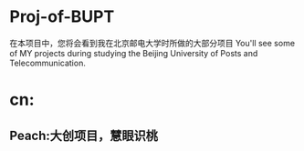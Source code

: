 # Proj-of-BUPT
在本项目中，您将会看到我在北京邮电大学时所做的大部分项目
You'll see some of MY projects during studying the Beijing University of Posts and Telecommunication.

# cn:
## Peach:大创项目，慧眼识桃